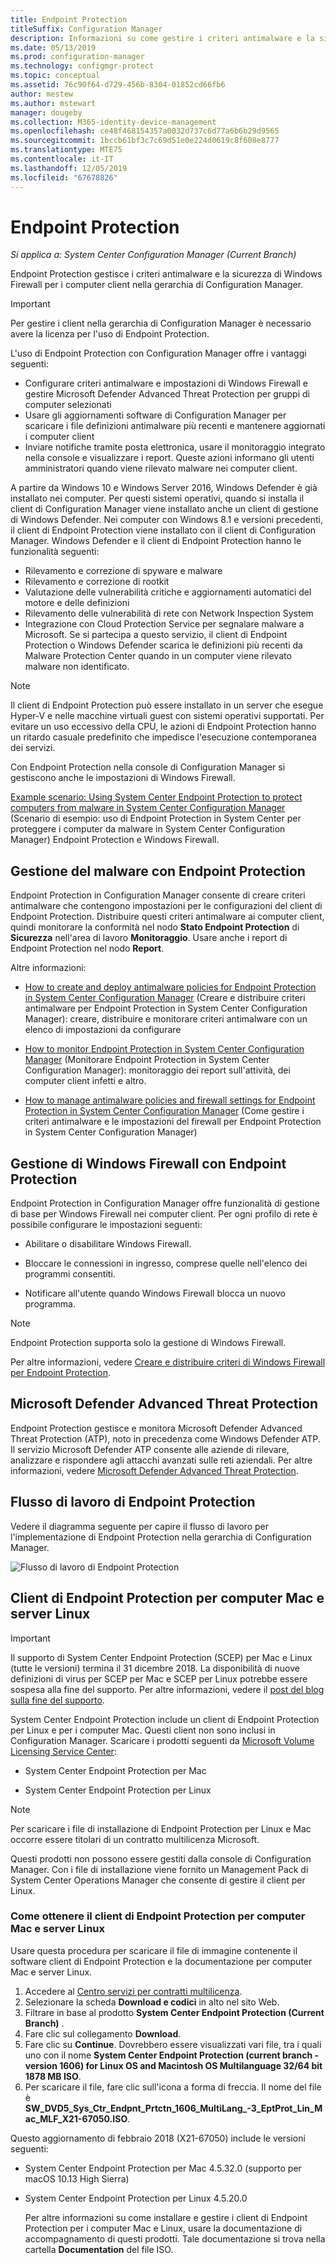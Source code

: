 ```yaml
---
title: Endpoint Protection
titleSuffix: Configuration Manager
description: Informazioni su come gestire i criteri antimalware e la sicurezza di Windows Firewall per i client.
ms.date: 05/13/2019
ms.prod: configuration-manager
ms.technology: configmgr-protect
ms.topic: conceptual
ms.assetid: 76c90f64-d729-456b-8304-01852cd66fb6
author: mestew
ms.author: mstewart
manager: dougeby
ms.collection: M365-identity-device-management
ms.openlocfilehash: ce48f468154357a0032d737c6d77a6b6b29d9565
ms.sourcegitcommit: 1bccb61bf3c7c69d51e0e224d0619c8f608e8777
ms.translationtype: MTE75
ms.contentlocale: it-IT
ms.lasthandoff: 12/05/2019
ms.locfileid: "67678826"
---
```

# <a name="endpoint-protection"></a>Endpoint Protection

*Si applica a: System Center Configuration Manager (Current Branch)*

Endpoint Protection gestisce i criteri antimalware e la sicurezza di Windows Firewall per i computer client nella gerarchia di Configuration Manager.  

> [!IMPORTANT]  
>  Per gestire i client nella gerarchia di Configuration Manager è necessario avere la licenza per l'uso di Endpoint Protection.  

 L'uso di Endpoint Protection con Configuration Manager offre i vantaggi seguenti:  

-   Configurare criteri antimalware e impostazioni di Windows Firewall e gestire Microsoft Defender Advanced Threat Protection per gruppi di computer selezionati  
-   Usare gli aggiornamenti software di Configuration Manager per scaricare i file definizioni antimalware più recenti e mantenere aggiornati i computer client  
-   Inviare notifiche tramite posta elettronica, usare il monitoraggio integrato nella console e visualizzare i report. Queste azioni informano gli utenti amministratori quando viene rilevato malware nei computer client.  

A partire da Windows 10 e Windows Server 2016, Windows Defender è già installato nei computer. Per questi sistemi operativi, quando si installa il client di Configuration Manager viene installato anche un client di gestione di Windows Defender. Nei computer con Windows 8.1 e versioni precedenti, il client di Endpoint Protection viene installato con il client di Configuration Manager. Windows Defender e il client di Endpoint Protection hanno le funzionalità seguenti:  

-   Rilevamento e correzione di spyware e malware  
-   Rilevamento e correzione di rootkit  
-   Valutazione delle vulnerabilità critiche e aggiornamenti automatici del motore e delle definizioni  
-   Rilevamento delle vulnerabilità di rete con Network Inspection System  
-   Integrazione con Cloud Protection Service per segnalare malware a Microsoft. Se si partecipa a questo servizio, il client di Endpoint Protection o Windows Defender scarica le definizioni più recenti da Malware Protection Center quando in un computer viene rilevato malware non identificato.  

> [!NOTE]  
>  Il client di Endpoint Protection può essere installato in un server che esegue Hyper-V e nelle macchine virtuali guest con sistemi operativi supportati. Per evitare un uso eccessivo della CPU, le azioni di Endpoint Protection hanno un ritardo casuale predefinito che impedisce l'esecuzione contemporanea dei servizi.  

 Con Endpoint Protection nella console di Configuration Manager si gestiscono anche le impostazioni di Windows Firewall.  

 [Example scenario: Using System Center Endpoint Protection to protect computers from malware in System Center Configuration Manager](scenarios-endpoint-protection.md) (Scenario di esempio: uso di Endpoint Protection in System Center per proteggere i computer da malware in System Center Configuration Manager) Endpoint Protection e Windows Firewall.  


## <a name="managing-malware-with-endpoint-protection"></a>Gestione del malware con Endpoint Protection  
 Endpoint Protection in Configuration Manager consente di creare criteri antimalware che contengono impostazioni per le configurazioni del client di Endpoint Protection. Distribuire questi criteri antimalware ai computer client, quindi monitorare la conformità nel nodo **Stato Endpoint Protection** di **Sicurezza** nell'area di lavoro **Monitoraggio**. Usare anche i report di Endpoint Protection nel nodo **Report**.  

 Altre informazioni:  

-   [How to create and deploy antimalware policies for Endpoint Protection in System Center Configuration Manager](endpoint-antimalware-policies.md) (Creare e distribuire criteri antimalware per Endpoint Protection in System Center Configuration Manager): creare, distribuire e monitorare criteri antimalware con un elenco di impostazioni da configurare  

-   [How to monitor Endpoint Protection in System Center Configuration Manager](monitor-endpoint-protection.md) (Monitorare Endpoint Protection in System Center Configuration Manager): monitoraggio dei report sull'attività, dei computer client infetti e altro.  

-   [How to manage antimalware policies and firewall settings for Endpoint Protection in System Center Configuration Manager](endpoint-antimalware-firewall.md) (Come gestire i criteri antimalware e le impostazioni del firewall per Endpoint Protection in System Center Configuration Manager)  


## <a name="managing-windows-firewall-with-endpoint-protection"></a>Gestione di Windows Firewall con Endpoint Protection  
 Endpoint Protection in Configuration Manager offre funzionalità di gestione di base per Windows Firewall nei computer client. Per ogni profilo di rete è possibile configurare le impostazioni seguenti:  

-   Abilitare o disabilitare Windows Firewall.  

-   Bloccare le connessioni in ingresso, comprese quelle nell'elenco dei programmi consentiti.  

-   Notificare all'utente quando Windows Firewall blocca un nuovo programma.  

> [!NOTE]  
>  Endpoint Protection supporta solo la gestione di Windows Firewall.  


 Per altre informazioni, vedere [Creare e distribuire criteri di Windows Firewall per Endpoint Protection](create-windows-firewall-policies.md).  


## <a name="microsoft-defender-advanced-threat-protection"></a>Microsoft Defender Advanced Threat Protection

Endpoint Protection gestisce e monitora Microsoft Defender Advanced Threat Protection (ATP), noto in precedenza come Windows Defender ATP. Il servizio Microsoft Defender ATP consente alle aziende di rilevare, analizzare e rispondere agli attacchi avanzati sulle reti aziendali. Per altre informazioni, vedere [Microsoft Defender Advanced Threat Protection](windows-defender-advanced-threat-protection.md).

## <a name="endpoint-protection-workflow"></a>Flusso di lavoro di Endpoint Protection  
 Vedere il diagramma seguente per capire il flusso di lavoro per l'implementazione di Endpoint Protection nella gerarchia di Configuration Manager.  

 ![Flusso di lavoro di Endpoint Protection](../media/Endpoint-Protection-Workflow.gif)  



## <a name="endpoint-protection-client-for-mac-computers-and-linux-servers"></a>Client di Endpoint Protection per computer Mac e server Linux  

> [!Important]  
> Il supporto di System Center Endpoint Protection (SCEP) per Mac e Linux (tutte le versioni) termina il 31 dicembre 2018. La disponibilità di nuove definizioni di virus per SCEP per Mac e SCEP per Linux potrebbe essere sospesa alla fine del supporto. Per altre informazioni, vedere il [post del blog sulla fine del supporto](https://go.microsoft.com/fwlink/?linkid=870182).  

 System Center Endpoint Protection include un client di Endpoint Protection per Linux e per i computer Mac. Questi client non sono inclusi in Configuration Manager. Scaricare i prodotti seguenti da [Microsoft Volume Licensing Service Center](https://www.microsoft.com/licensing/servicecenter/default.aspx):  

-   System Center Endpoint Protection per Mac  

-   System Center Endpoint Protection per Linux  


> [!Note]  
>  Per scaricare i file di installazione di Endpoint Protection per Linux e Mac occorre essere titolari di un contratto multilicenza Microsoft.  

 Questi prodotti non possono essere gestiti dalla console di Configuration Manager. Con i file di installazione viene fornito un Management Pack di System Center Operations Manager che consente di gestire il client per Linux.  

### <a name="how-to-get-the-endpoint-protection-client-for-mac-computers-and-linux-servers"></a>Come ottenere il client di Endpoint Protection per computer Mac e server Linux

Usare questa procedura per scaricare il file di immagine contenente il software client di Endpoint Protection e la documentazione per computer Mac e server Linux.
1. Accedere al [Centro servizi per contratti multilicenza](https://www.microsoft.com/licensing/servicecenter/default.aspx).
2. Selezionare la scheda  **Download e codici** in alto nel sito Web.
3. Filtrare in base al prodotto **System Center Endpoint Protection (Current Branch)** .
4. Fare clic sul collegamento **Download**.
5. Fare clic su **Continue**. Dovrebbero essere visualizzati vari file, tra i quali uno con il nome **System Center Endpoint Protection (current branch - version 1606) for Linux OS and Macintosh OS Multilanguage 32/64 bit 1878 MB ISO**.
6. Per scaricare il file, fare clic sull'icona a forma di freccia. Il nome del file è **SW_DVD5_Sys_Ctr_Endpnt_Prtctn_1606_MultiLang_-3_EptProt_Lin_Mac_MLF_X21-67050.ISO**.

Questo aggiornamento di febbraio 2018 (X21-67050) include le versioni seguenti:

- System Center Endpoint Protection per Mac 4.5.32.0 (supporto per macOS 10.13 High Sierra)
- System Center Endpoint Protection per Linux 4.5.20.0 

  Per altre informazioni su come installare e gestire i client di Endpoint Protection per i computer Mac e Linux, usare la documentazione di accompagnamento di questi prodotti. Tale documentazione si trova nella cartella **Documentation** del file ISO.
